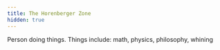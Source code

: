```yaml
---
title: The Horenberger Zone
hidden: true
---
```


Person doing things. Things include: math, physics, philosophy, whining
